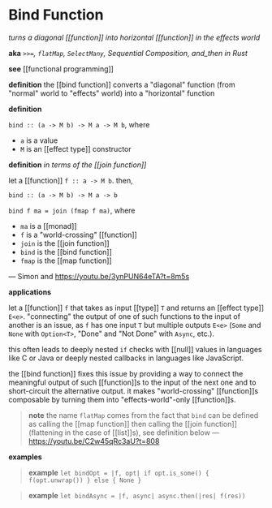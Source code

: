 # Bind Function

_turns a diagonal [[function]] into horizontal [[function]] in the effects world_

**aka** _`>>=`, `flatMap`, `SelectMany`, Sequential Composition, and_then in Rust_

**see** [[functional programming]]

**definition** the [[bind function]] converts a "diagonal" function (from "normal" world to "effects" world) into a "horizontal" function

**definition**

`bind :: (a -> M b) -> M a -> M b`, where

- `a` is a value
- `M` is an [[effect type]] constructor

**definition** _in terms of the [[join function]]_

let a [[function]] `f :: a -> M b`. then,

`bind :: (a -> M b) -> M a -> b`

`bind f ma = join (fmap f ma)`, where

- `ma` is a [[monad]]
- `f` is a "world-crossing" [[function]]
- `join` is the [[join function]]
- `bind` is the [[bind function]]
- `fmap` is the [[map function]]

&mdash; Simon and <https://youtu.be/3ynPUN64eTA?t=8m5s>

**applications**

let a [[function]] `f` that takes as input [[type]] `T` and returns an [[effect type]] `E<e>`. "connecting" the output of one of such functions to the input of another is an issue, as `f` has one input `T` but multiple outputs `E<e>` (`Some` and `None` with `Option<T>`, "Done" and "Not Done" with `Async`, etc.).

this often leads to deeply nested `if` checks with [[null]] values in languages like C or Java or deeply nested callbacks in languages like JavaScript.

the [[bind function]] fixes this issue by providing a way to connect the meaningful output of such [[function]]s to the input of the next one and to short-circuit the alternative output. it makes "world-crossing" [[function]]s composable by turning them into "effects-world"-only [[function]]s.

> **note** the name `flatMap` comes from the fact that `bind` can be defined as calling the [[map function]] then calling the [[join function]] (flattening in the case of [[list]]s), see definition below &mdash; <https://youtu.be/C2w45qRc3aU?t=808>

**examples**

> **example** `let bindOpt = |f, opt| if opt.is_some() { f(opt.unwrap()) } else { None }`

> **example** `let bindAsync = |f, async| async.then(|res| f(res))`

